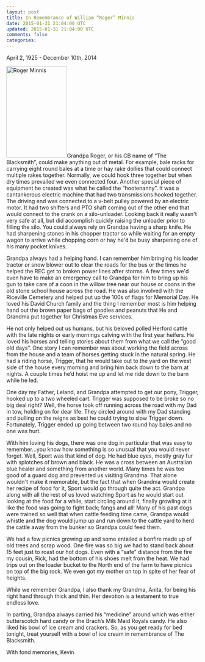 ```yaml
---           
layout: post
title: In Remembrance of William “Roger” Minnis
date: 2015-01-31 21:04:00 UTC
updated: 2015-01-31 21:04:00 UTC
comments: false
categories: 
---
```

April 2, 1925 - December 10th, 2014

[<img alt="Roger Minnis" height="240" src="https://farm8.staticflickr.com/7392/16225026408_f148c8e9e1_m.jpg" width="159" />](https://www.flickr.com/photos/kevinminnis/sets/72157649737271252)Grandpa Roger, or his CB name of “The Blacksmith”, could make anything out of metal. For example, bale racks for carrying eight round bales at a time or hay rake dollies that could connect multiple rakes together. Normally, we could hook three together but when dry times prevailed we even connected four. Another special piece of equipment he created was what he called the “hootenanny”. It was a cantankerous electric machine that had two transmissions hooked together. The driving end was connected to a v-belt pulley powered by an electric motor. It had two shifters and PTO shaft coming out of the other end that would connect to the crank on a silo-unloader. Looking back it really wasn't very safe at all, but did accomplish quickly raising the unloader prior to filling the silo. You could always rely on Grandpa having a sharp knife. He had sharpening stones in his chopper tractor so while waiting for an empty wagon to arrive while chopping corn or hay he'd be busy sharpening one of his many pocket knives.

Grandpa always had a helping hand. I can remember him bringing his loader tractor or snow blower out to clear the roads for the bus or the times he helped the REC get to broken power lines after storms. A few times we'd even have to make an emergency call to Grandpa for him to bring up his gun to take care of a coon in the willow tree near our house or coons in the old stone school house across the road. He was also involved with the Riceville Cemetery and helped put up the 100s of flags for Memorial Day. He loved his David Church family and the thing I remember most is him helping hand out the brown paper bags of goodies and peanuts that He and Grandma put together for Christmas Eve services.

He not only helped out us humans, but his beloved polled Herford cattle with the late nights or early mornings calving with the first year heifers. He loved his horses and telling stories about them from what we call the “good old days”. One story I can remember was about working the field across from the house and a team of horses getting stuck in the natural spring. He had a riding horse, Trigger, that he would take out to the yard on the west side of the house every morning and bring him back down to the barn at nights. A couple times he’d hoist me up and let me ride down to the barn while he led.

One day my Father, Leland, and Grandpa attempted to get our pony, Trigger, hooked up to a two wheeled cart. Trigger was supposed to be broke so no big deal right? Well, the horse took off running across the road with my Dad in tow, holding on for dear life. They circled around with my Dad standing and pulling on the reigns as best he could trying to slow Trigger down. Fortunately, Trigger ended up going between two round hay bales and no one was hurt.

With him loving his dogs, there was one dog in particular that was easy to remember...you know how something is so unusual that you would never forget. Well, Sport was that kind of dog. He had blue eyes, mostly gray fur with splotches of brown and black. He was a cross between an Australian blue healer and something from another world. Many times he was too good of a guard dog and prevented us visiting Grandma. That alone wouldn't make it memorable, but the fact that when Grandma would create her recipe of food for it, Sport would go through quite the act. Grandpa along with all the rest of us loved watching Sport as he would start out looking at the food for a while, start circling around it, finally growling at it like the food was going to fight back; fangs and all! Many of his past dogs were trained so well that when cattle feeding time came, Grandpa would whistle and the dog would jump up and run down to the cattle yard to herd the cattle away from the bunker so Grandpa could feed them.

We had a few picnics growing up and some entailed a bonfire made up of old trees and scrap wood. One fire was so big we had to stand back about 15 feet just to roast our hot dogs. Even with a “safe” distance from the fire my cousin, Rick, had the bottom of his shoes melt from the heat. We had trips out on the loader bucket to the North end of the farm to have picnics on top of the big rock. We even got my mother on top in spite of her fear of heights.

While we remember Grandpa, I also thank my Grandma, Anita, for being his right hand through thick and thin. Her devotion is a testament to true endless love.

In parting, Grandpa always carried his “medicine” around which was either butterscotch hard candy or the Brach’s Milk Maid Royals candy. He also liked his bowl of ice cream and crackers. So, as you get ready for bed tonight, treat yourself with a bowl of ice cream in remembrance of The Blacksmith.

With fond memories,
Kevin
<div>

